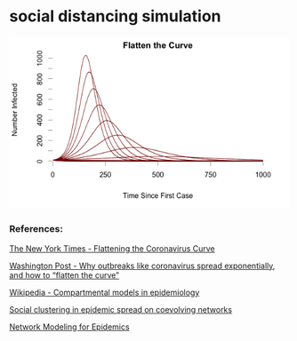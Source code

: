 # social distancing simulation

<p align="center">
  <img src="flatten_the_curve.png" style="max-width:100%;">
</p>


### References:

[The New York Times - Flattening the Coronavirus Curve](https://www.nytimes.com/article/flatten-curve-coronavirus.html)

[Washington Post - Why outbreaks like coronavirus
spread exponentially, and
how to “flatten the curve”](https://www.washingtonpost.com/graphics/2020/world/corona-simulator/)

[Wikipedia - Compartmental models in epidemiology](https://en.wikipedia.org/wiki/Compartmental_models_in_epidemiology)

[Social clustering in epidemic spread on coevolving networks](https://journals.aps.org/pre/abstract/10.1103/PhysRevE.99.062301)

[Network Modeling for Epidemics](http://statnet.org/nme/)
